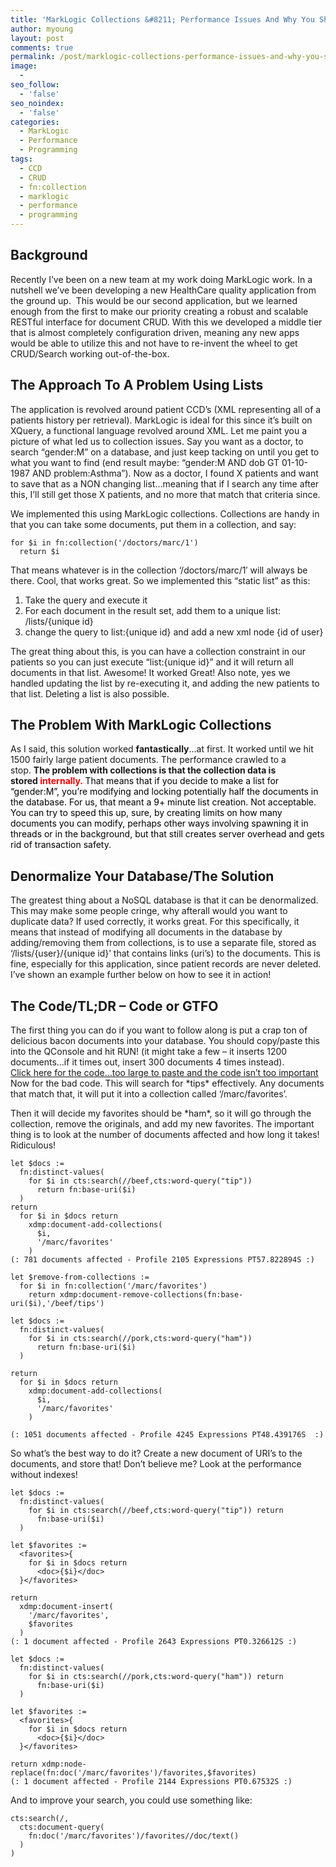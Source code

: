 ```yaml
---
title: 'MarkLogic Collections &#8211; Performance Issues And Why You Should Denormalize!'
author: myoung
layout: post
comments: true
permalink: /post/marklogic-collections-performance-issues-and-why-you-should-denormalize/
image:
  - 
seo_follow:
  - 'false'
seo_noindex:
  - 'false'
categories:
  - MarkLogic
  - Performance
  - Programming
tags:
  - CCD
  - CRUD
  - fn:collection
  - marklogic
  - performance
  - programming
---
```

<!--more-->
## Background

Recently I&#8217;ve been on a new team at my work doing MarkLogic work. In a nutshell we&#8217;ve been developing a new HealthCare quality application from the ground up.  This would be our second application, but we learned enough from the first to make our priority creating a robust and scalable RESTful interface for document CRUD. With this we developed a middle tier that is almost completely configuration driven, meaning any new apps would be able to utilize this and not have to re-invent the wheel to get CRUD/Search working out-of-the-box.

## The Approach To A Problem Using Lists

The application is revolved around patient CCD&#8217;s (XML representing all of a patients history per retrieval). MarkLogic is ideal for this since it&#8217;s built on XQuery, a functional language revolved around XML. Let me paint you a picture of what led us to collection issues. Say you want as a doctor, to search &#8220;gender:M&#8221; on a database, and just keep tacking on until you get to what you want to find (end result maybe: &#8220;gender:M AND dob GT 01-10-1987 AND problem:Asthma&#8221;). Now as a doctor, I found X patients and want to save that as a NON changing list&#8230;meaning that if I search any time after this, I&#8217;ll still get those X patients, and no more that match that criteria since.

We implemented this using MarkLogic collections. Collections are handy in that you can take some documents, put them in a collection, and say:

```
for $i in fn:collection('/doctors/marc/1')
  return $i
```

That means whatever is in the collection &#8216;/doctors/marc/1&#8242; will always be there. Cool, that works great. So we implemented this &#8220;static list&#8221; as this:

1.  Take the query and execute it
2.  For each document in the result set, add them to a unique list: /lists/{unique id}
3.  change the query to list:{unique id} and add a new xml node <owner>{id of user}</owner>

The great thing about this, is you can have a collection constraint in our patients so you can just execute &#8220;list:{unique id}&#8221; and it will return all documents in that list. Awesome! It worked Great! Also note, yes we handled updating the list by re-executing it, and adding the new patients to that list. Deleting a list is also possible.

## The Problem With MarkLogic Collections

As I said, this solution worked **fantastically**&#8230;at first. It worked until we hit 1500 fairly large patient documents. The performance crawled to a stop. **The problem with collections is that the collection data is stored <span style="color: #ff0000;">internally. </span>**<span style="color: #ff0000;"><span style="color: #000000;">That means that if you decide to make a list for &#8220;gender:M&#8221;, you&#8217;re modifying and locking potentially half the documents in the database. For us, that meant a 9+ minute list creation. Not acceptable. You can try to speed this up, sure, by creating limits on how many documents you can modify, perhaps other ways involving spawning it in threads or in the background, but that still creates server overhead and gets rid of transaction safety.</span></span>

## Denormalize Your Database/The Solution

The greatest thing about a NoSQL database is that it can be denormalized. This may make some people cringe, why afterall would you want to duplicate data? If used correctly, it works great. For this specifically, it means that instead of modifying all documents in the database by adding/removing them from collections, is to use a separate file, stored as &#8216;/lists/{user}/{unique id}&#8217; that contains links (uri&#8217;s) to the documents. This is fine, especially for this application, since patient records are never deleted. I&#8217;ve shown an example further below on how to see it in action!

## The Code/TL;DR &#8211; Code or GTFO

The first thing you can do if you want to follow along is put a crap ton of delicious bacon documents into your database. You should copy/paste this into the QConsole and hit RUN! (it might take a few &#8211; it inserts 1200 documents&#8230;if it times out, insert 300 documents 4 times instead).  
<a href="https://gist.github.com/3785105" target=_blank>Click here for the code&#8230;too large to paste and the code isn&#8217;t too important</a>  
Now for the bad code. This will search for <beef>\*tips\*</beef> effectively. Any documents that match that, it will put it into a collection called &#8216;/marc/favorites&#8217;.

Then it will decide my favorites should be <pork>\*ham\*</pork>, so it will go through the collection, remove the originals, and add my new favorites. The important thing is to look at the number of documents affected and how long it takes! Ridiculous!

```
let $docs :=  
  fn:distinct-values(
    for $i in cts:search(//beef,cts:word-query("tip"))
      return fn:base-uri($i)
  )
return
  for $i in $docs return
    xdmp:document-add-collections(
      $i,
      '/marc/favorites'
    )
(: 781 documents affected - Profile 2105 Expressions PT57.822894S :)
 
let $remove-from-collections :=
  for $i in fn:collection('/marc/favorites')
    return xdmp:document-remove-collections(fn:base-uri($i),'/beef/tips')
    
let $docs := 
  fn:distinct-values(
    for $i in cts:search(//pork,cts:word-query("ham"))
      return fn:base-uri($i)
  )
 
return
  for $i in $docs return
    xdmp:document-add-collections(
      $i,
      '/marc/favorites'
    )
 
(: 1051 documents affected - Profile 4245 Expressions PT48.439176S  :)
```

So what&#8217;s the best way to do it? Create a new document of URI&#8217;s to the documents, and store that! Don&#8217;t believe me? Look at the performance without indexes!  

```
let $docs := 
  fn:distinct-values(
    for $i in cts:search(//beef,cts:word-query("tip")) return
      fn:base-uri($i)
  )
  
let $favorites :=
  <favorites>{
    for $i in $docs return
      <doc>{$i}</doc>
  }</favorites>
  
return
  xdmp:document-insert(
    '/marc/favorites',
    $favorites
  )
(: 1 document affected - Profile 2643 Expressions PT0.326612S :)
 
let $docs := 
  fn:distinct-values(
    for $i in cts:search(//pork,cts:word-query("ham")) return
      fn:base-uri($i)
  )
  
let $favorites :=
  <favorites>{
    for $i in $docs return
      <doc>{$i}</doc>
  }</favorites>
  
return xdmp:node-replace(fn:doc('/marc/favorites')/favorites,$favorites)
(: 1 document affected - Profile 2144 Expressions PT0.67532S :)
```

And to improve your search, you could use something like:

```
cts:search(/,
  cts:document-query(
    fn:doc('/marc/favorites')/favorites//doc/text()
  )
)
```
